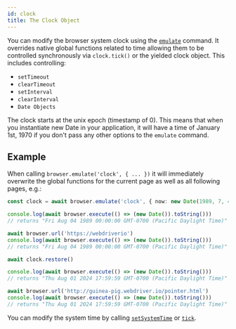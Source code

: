 ```yaml
---
id: clock
title: The Clock Object
---
```


You can modify the browser system clock using the [`emulate`](/docs/emulation) command. It overrides native global functions related to time allowing them to be controlled synchronously via `clock.tick()` or the yielded clock object. This includes controlling:

- `setTimeout`
- `clearTimeout`
- `setInterval`
- `clearInterval`
- `Date Objects`

The clock starts at the unix epoch (timestamp of 0). This means that when you instantiate new Date in your application, it will have a time of January 1st, 1970 if you don't pass any other options to the `emulate` command.

## Example

When calling `browser.emulate('clock', { ... })` it will immediately overwrite the global functions for the current page as well as all following pages, e.g.:

```ts
const clock = await browser.emulate('clock', { now: new Date(1989, 7, 4) })

console.log(await browser.execute(() => (new Date()).toString()))
// returns "Fri Aug 04 1989 00:00:00 GMT-0700 (Pacific Daylight Time)"

await browser.url('https://webdriverio')
console.log(await browser.execute(() => (new Date()).toString()))
// returns "Fri Aug 04 1989 00:00:00 GMT-0700 (Pacific Daylight Time)"

await clock.restore()

console.log(await browser.execute(() => (new Date()).toString()))
// returns "Thu Aug 01 2024 17:59:59 GMT-0700 (Pacific Daylight Time)"

await browser.url('http://guinea-pig.webdriver.io/pointer.html')
console.log(await browser.execute(() => (new Date()).toString()))
// returns "Thu Aug 01 2024 17:59:59 GMT-0700 (Pacific Daylight Time)"
```

You can modify the system time by calling [`setSystemTime`](/) or [`tick`](/).
